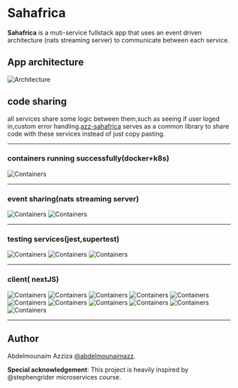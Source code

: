 # Sahafrica

**Sahafrica** is a muti-service fullstack app that uses an event driven architecture (nats streaming server) to communicate between each service.

## App architecture

![Architecture](https://i.ibb.co/Rcky4Xd/sahafrica-architecture.png)

## code sharing

all services share some logic between them,such as seeing if user loged in,custom error handling.[azz-sahafrica](https://www.npmjs.com/package/azz-sahafrica "common library") serves as a common library to share code with these services instead of just copy pasting.

---

### containers running successfully(docker+k8s)

![Containers](https://i.ibb.co/MBfmxny/image.png)

---

### event sharing(nats streaming server)

![Containers](https://i.ibb.co/tp7rLBs/image.png)
![Containers](https://i.ibb.co/x3F3ykF/image.png)

---

### testing services(jest,supertest)

![Containers](https://i.ibb.co/LSLf4KK/image.png)
![Containers](https://i.ibb.co/gwXxcBS/image.png)
![Containers](https://i.ibb.co/R75kTgp/image.png)

---

### client( nextJS)

![Containers](https://i.ibb.co/4NL3D13/image.png)
![Containers](https://i.ibb.co/dP8rxgn/image.png)
![Containers](https://i.ibb.co/j8nNRQY/image.png)
![Containers](https://i.ibb.co/pvYj4cQ/image.png)
![Containers](https://i.ibb.co/C634fvB/image.png)
![Containers](https://i.ibb.co/JzBfmkx/image.png)
![Containers](https://i.ibb.co/d4qXZHb/image.png)
![Containers](https://i.ibb.co/mTY7dfV/image.png)
![Containers](https://i.ibb.co/0X6tyCG/image.png)
![Containers](https://i.ibb.co/KF8F6RM/image.png)
![Containers](https://i.ibb.co/XW4GtQc/image.png)

---

## Author

Abdelmounaim Azziza [@abdelmounaimazz](https://twitter.com/AbdelmounaimAzz "abdelmounaimazz").

**Special acknowledgement**: This project is heavily inspired by @stephengrider microservices course.
